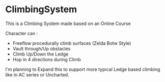 # ClimbingSystem

This is a Climbing System made based on an Online Course

Character can :
- Freeflow procedurally climb surfaces (Zelda Botw Style)
- Vault through/Up obstacles
- Climb Up/Down the Ledge
- Hop in 4 directions during Climb

I'm planning to Expand this to support more typical Ledge based climbing like in AC series or Uncharted.
